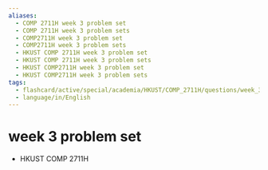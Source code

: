 ```yaml
---
aliases:
  - COMP 2711H week 3 problem set
  - COMP 2711H week 3 problem sets
  - COMP2711H week 3 problem set
  - COMP2711H week 3 problem sets
  - HKUST COMP 2711H week 3 problem set
  - HKUST COMP 2711H week 3 problem sets
  - HKUST COMP2711H week 3 problem set
  - HKUST COMP2711H week 3 problem sets
tags:
  - flashcard/active/special/academia/HKUST/COMP_2711H/questions/week_3_problem_set
  - language/in/English
---
```


# week 3 problem set

- HKUST COMP 2711H
